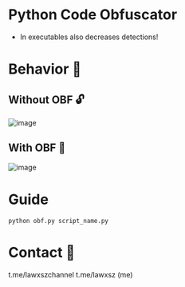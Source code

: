 # Python Code Obfuscator

- In executables also decreases detections!

# Behavior 🧬

## Without OBF 🔓
![image](https://github.com/Lawxsz/Py-obfuscator/assets/116668706/033daecf-117b-4838-bc09-cc3cf8b750cf)

## With OBF 🔐

![image](https://github.com/Lawxsz/Py-obfuscator/assets/116668706/52c9d17f-db2f-48d3-8ad6-a9d428d616a6)

# Guide
```
python obf.py script_name.py
```

# Contact 🧲
t.me/lawxszchannel
t.me/lawxsz (me)
